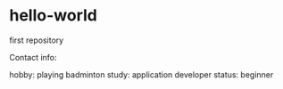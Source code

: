 # hello-world
first repository

Contact info:

hobby: playing badminton
study: application developer
    status: beginner
